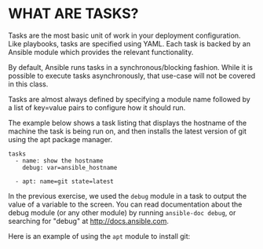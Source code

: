 # WHAT ARE TASKS?

Tasks are the most basic unit of work in your deployment configuration. Like
playbooks, tasks are specified using YAML. Each task is backed by an Ansible
module which provides the relevant functionality.

By default, Ansible runs tasks in a synchronous/blocking fashion. While it is
possible to execute tasks asynchronously, that use-case will not be covered in
this class.

Tasks are almost always defined by specifying a module name followed by a
list of key=value pairs to configure how it should run.

The example below shows a task listing that displays the hostname of the
machine the task is being run on, and then installs the latest version of
git using the apt package manager.

```
tasks
  - name: show the hostname
    debug: var=ansible_hostname

  - apt: name=git state=latest
```

In the previous exercise, we used the `debug` module in a task to output the
value of a variable to the screen. You can read documentation about the debug
module (or any other module) by running `ansible-doc debug`, or searching
for "debug" at http://docs.ansible.com.

Here is an example of using the `apt` module to install git:
